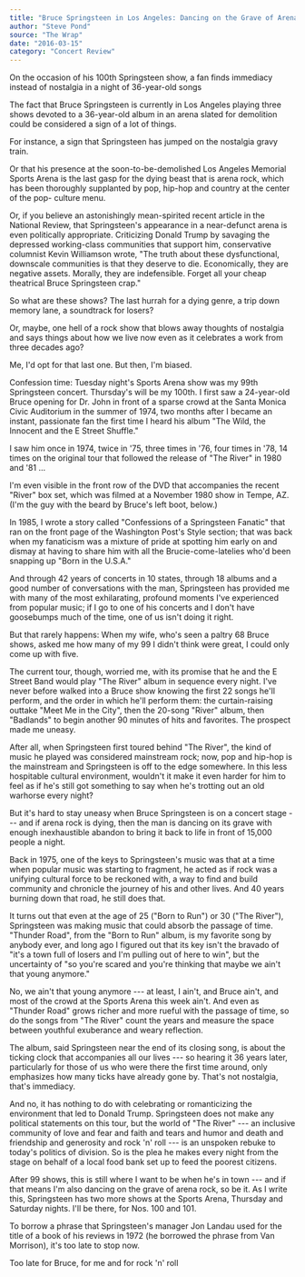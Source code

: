 ```yaml
---
title: "Bruce Springsteen in Los Angeles: Dancing on the Grave of Arena Rock"
author: "Steve Pond"
source: "The Wrap"
date: "2016-03-15"
category: "Concert Review"
---
```


On the occasion of his 100th Springsteen show, a fan finds immediacy instead of nostalgia in a night of 36-year-old songs

The fact that Bruce Springsteen is currently in Los Angeles playing three shows devoted to a 36-year-old album in an arena slated for demolition could be considered a sign of a lot of things.

For instance, a sign that Springsteen has jumped on the nostalgia gravy train.

Or that his presence at the soon-to-be-demolished Los Angeles Memorial Sports Arena is the last gasp for the dying beast that is arena rock, which has been thoroughly supplanted by pop, hip-hop and country at the center of the pop- culture menu.

Or, if you believe an astonishingly mean-spirited recent article in the National Review, that Springsteen's appearance in a near-defunct arena is even politically appropriate. Criticizing Donald Trump by savaging the depressed working-class communities that support him, conservative columnist Kevin Williamson wrote, "The truth about these dysfunctional, downscale communities is that they deserve to die. Economically, they are negative assets. Morally, they are indefensible. Forget all your cheap theatrical Bruce Springsteen crap."

So what are these shows? The last hurrah for a dying genre, a trip down memory lane, a soundtrack for losers?

Or, maybe, one hell of a rock show that blows away thoughts of nostalgia and says things about how we live now even as it celebrates a work from three decades ago?

Me, I'd opt for that last one. But then, I'm biased.

Confession time: Tuesday night's Sports Arena show was my 99th Springsteen concert. Thursday's will be my 100th. I first saw a 24-year-old Bruce opening for Dr. John in front of a sparse crowd at the Santa Monica Civic Auditorium in the summer of 1974, two months after I became an instant, passionate fan the first time I heard his album "The Wild, the Innocent and the E Street Shuffle."

I saw him once in 1974, twice in '75, three times in '76, four times in '78, 14 times on the original tour that followed the release of "The River" in 1980 and '81 ...

I'm even visible in the front row of the DVD that accompanies the recent "River" box set, which was filmed at a November 1980 show in Tempe, AZ. (I'm the guy with the beard by Bruce's left boot, below.)

In 1985, I wrote a story called "Confessions of a Springsteen Fanatic" that ran on the front page of the Washington Post's Style section; that was back when my fanaticism was a mixture of pride at spotting him early on and dismay at having to share him with all the Brucie-come-latelies who'd been snapping up "Born in the U.S.A."

And through 42 years of concerts in 10 states, through 18 albums and a good number of conversations with the man, Springsteen has provided me with many of the most exhilarating, profound moments I've experienced from popular music; if I go to one of his concerts and I don't have goosebumps much of the time, one of us isn't doing it right.

But that rarely happens: When my wife, who's seen a paltry 68 Bruce shows, asked me how many of my 99 I didn't think were great, I could only come up with five.

The current tour, though, worried me, with its promise that he and the E Street Band would play "The River" album in sequence every night. I've never before walked into a Bruce show knowing the first 22 songs he'll perform, and the order in which he'll perform them: the curtain-raising outtake "Meet Me in the City", then the 20-song "River" album, then "Badlands" to begin another 90 minutes of hits and favorites. The prospect made me uneasy.

After all, when Springsteen first toured behind "The River", the kind of music he played was considered mainstream rock; now, pop and hip-hop is the mainstream and Springsteen is off to the edge somewhere. In this less hospitable cultural environment, wouldn't it make it even harder for him to feel as if he's still got something to say when he's trotting out an old warhorse every night?

But it's hard to stay uneasy when Bruce Springsteen is on a concert stage --- and if arena rock is dying, then the man is dancing on its grave with enough inexhaustible abandon to bring it back to life in front of 15,000 people a night.

Back in 1975, one of the keys to Springsteen's music was that at a time when popular music was starting to fragment, he acted as if rock was a unifying cultural force to be reckoned with, a way to find and build community and chronicle the journey of his and other lives. And 40 years burning down that road, he still does that.

It turns out that even at the age of 25 ("Born to Run") or 30 ("The River"), Springsteen was making music that could absorb the passage of time. "Thunder Road", from the "Born to Run" album, is my favorite song by anybody ever, and long ago I figured out that its key isn't the bravado of "it's a town full of losers and I'm pulling out of here to win", but the uncertainty of "so you're scared and you're thinking that maybe we ain't that young anymore."

No, we ain't that young anymore --- at least, I ain't, and Bruce ain't, and most of the crowd at the Sports Arena this week ain't. And even as "Thunder Road" grows richer and more rueful with the passage of time, so do the songs from "The River" count the years and measure the space between youthful exuberance and weary reflection.

The album, said Springsteen near the end of its closing song, is about the ticking clock that accompanies all our lives --- so hearing it 36 years later, particularly for those of us who were there the first time around, only emphasizes how many ticks have already gone by. That's not nostalgia, that's immediacy.

And no, it has nothing to do with celebrating or romanticizing the environment that led to Donald Trump. Springsteen does not make any political statements on this tour, but the world of "The River" --- an inclusive community of love and fear and faith and tears and humor and death and friendship and generosity and rock 'n' roll --- is an unspoken rebuke to today's politics of division. So is the plea he makes every night from the stage on behalf of a local food bank set up to feed the poorest citizens.

After 99 shows, this is still where I want to be when he's in town --- and if that means I'm also dancing on the grave of arena rock, so be it. As I write this, Springsteen has two more shows at the Sports Arena, Thursday and Saturday nights. I'll be there, for Nos. 100 and 101.

To borrow a phrase that Springsteen's manager Jon Landau used for the title of a book of his reviews in 1972 (he borrowed the phrase from Van Morrison), it's too late to stop now.

Too late for Bruce, for me and for rock 'n' roll